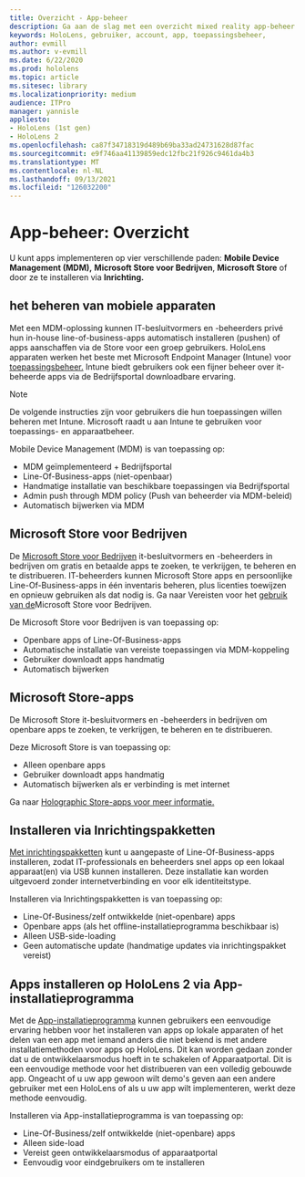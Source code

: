 ```yaml
---
title: Overzicht - App-beheer
description: Ga aan de slag met een overzicht mixed reality app-beheer met Mobile Device Management, Microsoft Store voor Bedrijven en inrichtingspakketten.
keywords: HoloLens, gebruiker, account, app, toepassingsbeheer,
author: evmill
ms.author: v-evmill
ms.date: 6/22/2020
ms.prod: hololens
ms.topic: article
ms.sitesec: library
ms.localizationpriority: medium
audience: ITPro
manager: yannisle
appliesto:
- HoloLens (1st gen)
- HoloLens 2
ms.openlocfilehash: ca87f34718319d489b69ba33ad24731628d87fac
ms.sourcegitcommit: e9f746aa41139859edc12fbc21f926c9461da4b3
ms.translationtype: MT
ms.contentlocale: nl-NL
ms.lasthandoff: 09/13/2021
ms.locfileid: "126032200"
---
```

# <a name="app-management-overview"></a>App-beheer: Overzicht

U kunt apps implementeren op vier verschillende paden: **Mobile Device Management (MDM),** **Microsoft Store voor Bedrijven**, **Microsoft Store** of door ze te installeren via **Inrichting.**

## <a name="mobile-device-management-mdm"></a>het beheren van mobiele apparaten

Met een MDM-oplossing kunnen IT-besluitvormers en -beheerders privé hun in-house line-of-business-apps automatisch installeren (pushen) of apps aanschaffen via de Store voor een groep gebruikers. HoloLens apparaten werken het beste met Microsoft Endpoint Manager (Intune) voor [toepassingsbeheer.](app-deploy-intune.md) Intune biedt gebruikers ook een fijner beheer over it-beheerde apps via de Bedrijfsportal downloadbare ervaring.

> [!NOTE]
> De volgende instructies zijn voor gebruikers die hun toepassingen willen beheren met Intune. Microsoft raadt u aan Intune te gebruiken voor toepassings- en apparaatbeheer.

Mobile Device Management (MDM) is van toepassing op:

* MDM geïmplementeerd + Bedrijfsportal
* Line-Of-Business-apps (niet-openbaar)
* Handmatige installatie van beschikbare toepassingen via Bedrijfsportal
* Admin push through MDM policy (Push van beheerder via MDM-beleid)
* Automatisch bijwerken via MDM

## <a name="microsoft-store-for-business"></a>Microsoft Store voor Bedrijven

De [Microsoft Store voor Bedrijven](app-deploy-store-business.md) it-besluitvormers en -beheerders in bedrijven om gratis en betaalde apps te zoeken, te verkrijgen, te beheren en te distribueren. IT-beheerders kunnen Microsoft Store apps en persoonlijke Line-Of-Business-apps in één inventaris beheren, plus licenties toewijzen en opnieuw gebruiken als dat nodig is. Ga naar Vereisten voor het [gebruik van de](/microsoft-store/prerequisites-microsoft-store-for-business)Microsoft Store voor Bedrijven.

De Microsoft Store voor Bedrijven is van toepassing op:

* Openbare apps of Line-Of-Business-apps
* Automatische installatie van vereiste toepassingen via MDM-koppeling
* Gebruiker downloadt apps handmatig
* Automatisch bijwerken

## <a name="microsoft-store-apps"></a>Microsoft Store-apps

De Microsoft Store it-besluitvormers en -beheerders in bedrijven om openbare apps te zoeken, te verkrijgen, te beheren en te distribueren.

Deze Microsoft Store is van toepassing op:

* Alleen openbare apps
* Gebruiker downloadt apps handmatig
* Automatisch bijwerken als er verbinding is met internet

Ga naar [Holographic Store-apps voor meer informatie.](/hololens/holographic-store-apps)

## <a name="install-via-provisioning-packages"></a>Installeren via Inrichtingspakketten

[Met inrichtingspakketten](app-deploy-provisioning-package.md) kunt u aangepaste of Line-Of-Business-apps installeren, zodat IT-professionals en beheerders snel apps op een lokaal apparaat(en) via USB kunnen installeren. Deze installatie kan worden uitgevoerd zonder internetverbinding en voor elk identiteitstype.

Installeren via Inrichtingspakketten is van toepassing op:

* Line-Of-Business/zelf ontwikkelde (niet-openbare) apps
* Openbare apps (als het offline-installatieprogramma beschikbaar is)
* Alleen USB-side-loading
* Geen automatische update (handmatige updates via inrichtingspakket vereist)

## <a name="install-apps-on-hololens-2-via-app-installer"></a>Apps installeren op HoloLens 2 via App-installatieprogramma

Met de [App-installatieprogramma](app-deploy-app-installer.md) kunnen gebruikers een eenvoudige ervaring hebben voor het installeren van apps op lokale apparaten of het delen van een app met iemand anders die niet bekend is met andere installatiemethoden voor apps op HoloLens. Dit kan worden gedaan zonder dat u de ontwikkelaarsmodus hoeft in te schakelen of Apparaatportal. Dit is een eenvoudige methode voor het distribueren van een volledig gebouwde app. Ongeacht of u uw app gewoon wilt demo's geven aan een andere gebruiker met een HoloLens of als u uw app wilt implementeren, werkt deze methode eenvoudig.

Installeren via App-installatieprogramma is van toepassing op:

* Line-Of-Business/zelf ontwikkelde (niet-openbare) apps
* Alleen side-load
* Vereist geen ontwikkelaarsmodus of apparaatportal
* Eenvoudig voor eindgebruikers om te installeren
